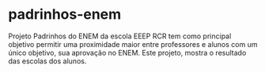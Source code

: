 # padrinhos-enem
Projeto Padrinhos do ENEM da escola EEEP RCR tem como principal objetivo permitir uma proximidade maior entre professores e alunos com um único objetivo, sua aprovação no ENEM. Este projeto, mostra o resultado das escolas dos alunos.
